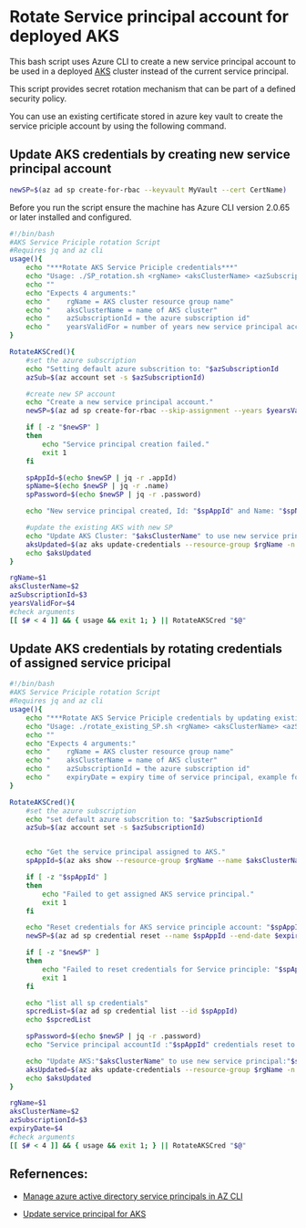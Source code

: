 # Rotate Service principal account for deployed AKS

This bash script uses Azure CLI to create a new service principal account to be used in a deployed [AKS](https://docs.microsoft.com/en-us/azure/aks/) cluster instead of the current service principal.

This script provides secret rotation mechanism that can be part of a defined security policy.

You can use an existing certificate stored in azure key vault to create the service priciple account by using the following command.

## Update AKS credentials by creating new service principal account

```Bash
newSP=$(az ad sp create-for-rbac --keyvault MyVault --cert CertName)
```

Before you run the script ensure the machine has Azure CLI version 2.0.65 or later installed and configured.

```Bash
#!/bin/bash
#AKS Service Priciple rotation Script
#Requires jq and az cli
usage(){
	echo "***Rotate AKS Service Priciple credentials***"
	echo "Usage: ./SP_rotation.sh <rgName> <aksClusterName> <azSubscriptionId> <yearsValidFor>"
	echo ""
	echo "Expects 4 arguments:"
	echo "    rgName = AKS cluster resource group name"
	echo "    aksClusterName = name of AKS cluster"
	echo "    azSubscriptionId = the azure subscription id"
	echo "    yearsValidFor = number of years new service principal account is valid for"
}

RotateAKSCred(){
	#set the azure subscription
	echo "Setting default azure subscrition to: "$azSubscriptionId
	azSub=$(az account set -s $azSubscriptionId)

	#create new SP account
	echo "Create a new service principal account."
	newSP=$(az ad sp create-for-rbac --skip-assignment --years $yearsValidFor)

	if [ -z "$newSP" ]
	then
		echo "Service principal creation failed."
		exit 1
	fi

	spAppId=$(echo $newSP | jq -r .appId)
	spName=$(echo $newSP | jq -r .name)
	spPassword=$(echo $newSP | jq -r .password)

	echo "New service principal created, Id: "$spAppId" and Name: "$spName

	#update the existing AKS with new SP
	echo "Update AKS Cluster: "$aksClusterName" to use new service principal: "$spName
	aksUpdated=$(az aks update-credentials --resource-group $rgName -n $aksClusterName --reset-service-principal --service-principal $spAppId --service-principal $spAppId --client-secret $spPassword)
	echo $aksUpdated
}

rgName=$1
aksClusterName=$2
azSubscriptionId=$3
yearsValidFor=$4
#check arguments
[[ $# < 4 ]] && { usage && exit 1; } || RotateAKSCred "$@"
```

## Update AKS credentials by rotating credentials of assigned service pricipal

```Bash
#!/bin/bash
#AKS Service Priciple rotation Script
#Requires jq and az cli
usage(){
	echo "***Rotate AKS Service Priciple credentials by updating existing service principal***"
	echo "Usage: ./rotate_existing_SP.sh <rgName> <aksClusterName> <azSubscriptionId> <expiryDate>"
	echo ""
	echo "Expects 4 arguments:"
	echo "    rgName = AKS cluster resource group name"
	echo "    aksClusterName = name of AKS cluster"
	echo "    azSubscriptionId = the azure subscription id"
	echo "    expiryDate = expiry time of service principal, example formats '2020-12-31T11:59:59+00:00' or '2299-12-31'."
}

RotateAKSCred(){
	#set the azure subscription
	echo "set default azure subscrition to: "$azSubscriptionId
	azSub=$(az account set -s $azSubscriptionId)


	echo "Get the service principal assigned to AKS."
	spAppId=$(az aks show --resource-group $rgName --name $aksClusterName --query servicePrincipalProfile.clientId -o tsv)

	if [ -z "$spAppId" ]
	then
		echo "Failed to get assigned AKS service principal."
		exit 1
	fi

	echo "Reset credentials for AKS service principle account: "$spAppId
	newSP=$(az ad sp credential reset --name $spAppId --end-date $expiryDate)

	if [ -z "$newSP" ]
	then
		echo "Failed to reset credentials for Service principle: "$spAppId
		exit 1
	fi

	echo "list all sp credentials"
	spcredList=$(az ad sp credential list --id $spAppId)
	echo $spcredList

	spPassword=$(echo $newSP | jq -r .password)
	echo "Service principal accountId :"$spAppId" credentials reset to new expiry date: "$expiryDate

	echo "Update AKS:"$aksClusterName" to use new service principal:"$spAppId" credentials"
	aksUpdated=$(az aks update-credentials --resource-group $rgName -n $aksClusterName --reset-service-principal --service-principal $spAppId --client-secret $spPassword)
	echo $aksUpdated
}

rgName=$1
aksClusterName=$2
azSubscriptionId=$3
expiryDate=$4
#check arguments
[[ $# < 4 ]] && { usage && exit 1; } || RotateAKSCred "$@"
```

## Refernences:

- [Manage azure active directory service principals in AZ CLI](https://docs.microsoft.com/en-us/cli/azure/ad/sp?view=azure-cli-latest)

- [Update service principal for AKS](https://docs.microsoft.com/en-us/azure/aks/update-credentials#update-aks-cluster-with-new-credentials)
